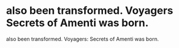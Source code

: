 # also been transformed. Voyagers Secrets of Amenti was born.

also been transformed. Voyagers: Secrets of Amenti was born.